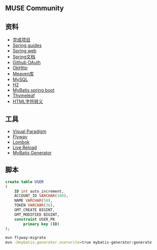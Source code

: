 ## MUSE Community

## 资料
+ [完成项目](https://github.com/codedrinker/community.git)
+ [Spring guides](ttps://spring.io/guides)
+ [Spring web](ttps://spring.io/guides/gs/serving-web-content/)
+ [Spring文档](https://docs.spring.io/spring/docs/5.2.3.RELEASE/spring-framework-reference/web.html#mvc-config-interceptors)
+ [Github OAuth](https://developer.github.com/apps/building-oauth-apps/creating-an-oauth-app/)
+ [OkHttp](https://square.github.io/okhttp/)
+ [Meaven库](https://mvnrepository.com/)
+ [MySQL](https://www.runoob.com/mysql/mysql-tutorial.html)
+ [H2](http://www.h2database.com/html/main.html)
+ [MyBatis spring boot](http://mybatis.org/spring-boot-starter/mybatis-spring-boot-autoconfigure/)
+ [Thymeleaf](https://www.thymeleaf.org/doc/tutorials/3.0/usingthymeleaf.html#setting-attribute-values)
+ [HTML字符转义](https://www.w3school.com.cn/tags/html_ref_symbols.html)

## 工具
+ [Visual Paradigm](https://www.visual-paradigm.com/cn/)
+ [Flyway](https://flywaydb.org/getstarted/firststeps/mavencreate)
+ [Lombok](https://projectlombok.org/setup/maven)
+ [Live Reload](https://chrome.google.com/webstore/detail/livereload/jnihajbhpnppcggbcgedagnkighmdlei/related)
+ [MyBatis Generator](https://mybatis.org/generator/)

## 脚本
```sql
create table USER
(
    ID int auto_increment,
    ACCOUNT_ID VARCHAR(100),
    NAME VARCHAR(50),
    TOKEN VARCHAR(36),
    GMT_CREATE BIGINT,
    GMT_MODIFIED BIGINT,
    constraint USER_PK
        primary key (ID)
);
```
```bash
mvn flyway:migrate
mvn -Dmybatis.generator.overwrite=true mybatis-generator:generate
```



